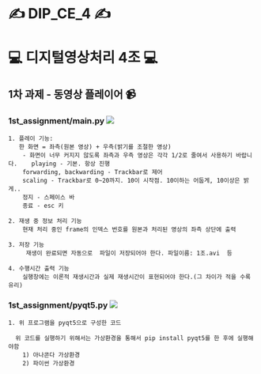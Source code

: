 # ✍ DIP_CE_4 ✍
# 💻 디지털영상처리 4조 💻

## 1차 과제 - 동영상 플레이어 📹 
### 1st_assignment/main.py <a href="https://github.com/Hajungwon01/DIP_CE_4/blob/main/1st_assignment/main.py"><img src="https://img.shields.io/badge/Python-3776AB?style=flat-square&logo=Python&logoColor=white"/></a>
    1. 플레이 기능:
       한 화면 = 좌측(원본 영상) + 우측(밝기를 조절한 영상)
        - 화면이 너무 커지지 않도록 좌측과 우측 영상은 각각 1/2로 줄여서 사용하기 바랍니다.    playing - 기본. 항상 진행
        forwarding, backwarding - Trackbar로 제어
        scaling - Trackbar로 0~20까지. 10이 시작점. 10이하는 어둡게, 10이상은 밝게..
        정지 - 스페이스 바
        종료 - esc 키

    2. 재생 중 정보 처리 기능
        현재 처리 중인 frame의 인덱스 번호를 원본과 처리된 영상의 좌측 상단에 출력

    3. 저장 기능
         재생이 완료되면 자동으로  파일이 저장되어야 한다. 파일이름: 1조.avi  등

    4. 수행시간 출력 기능
        실행창에는 이론적 재생시간과 실제 재생시간이 표현되어야 한다.(그 차이가 적을 수록 유리)
        
### 1st_assignment/pyqt5.py <a href="https://github.com/Hajungwon01/DIP_CE_4/blob/main/1st_assignment/pyqt5.py"><img src="https://img.shields.io/badge/Python-3776AB?style=flat-square&logo=Python&logoColor=white"/></a>

    1. 위 프로그램을 pyqt5으로 구성한 코드

      위 코드를 실행하기 위해서는 가상환경을 통해서 pip install pyqt5를 한 후에 실행해야함
        1) 아나콘다 가상환경
        2) 파이썬 가상환경

